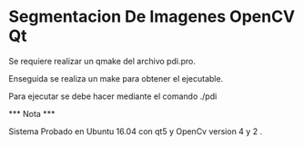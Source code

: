 # Segmentacion De Imagenes OpenCV Qt

Se requiere realizar un qmake del archivo pdi.pro.

Enseguida se realiza un make para obtener el ejecutable.

Para ejecutar se debe hacer mediante el comando ./pdi

*** Nota ***

Sistema Probado en Ubuntu 16.04 con qt5 y OpenCv version 4 y 2 .


